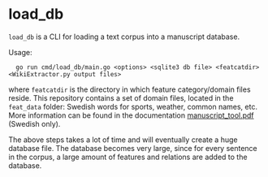 # load_db

`load_db` is a CLI for loading a text corpus into a manuscript database.

Usage:

      go run cmd/load_db/main.go <options> <sqlite3 db file> <featcatdir> <WikiExtractor.py output files>

where `featcatdir` is the directory in which feature category/domain files reside. This repository contains a set of domain files, located in the `feat_data` folder: Swedish words for sports, weather, common names, etc. More information can be found in the documentation <a href="/doc/manuscript_tool.pdf">manuscript_tool.pdf</a> (Swedish only).

The above steps takes a lot of time and will eventually create a huge
database file. The database becomes very large, since for every
sentence in the corpus, a large amount of features and relations are added to
the database.
